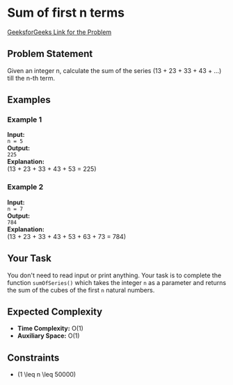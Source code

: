 # Sum of first n terms

[GeeksforGeeks Link for the Problem](hhttps://www.geeksforgeeks.org/problems/sum-of-first-n-terms5843/1)

## Problem Statement
Given an integer n, calculate the sum of the series \(13 + 23 + 33 + 43 + …\) till the n-th term.

## Examples

### Example 1
**Input:**  
`n = 5`  
**Output:**  
`225`  
**Explanation:**  
\(13 + 23 + 33 + 43 + 53 = 225\)

### Example 2
**Input:**  
`n = 7`  
**Output:**  
`784`  
**Explanation:**  
\(13 + 23 + 33 + 43 + 53 + 63 + 73 = 784\)

## Your Task
You don't need to read input or print anything. Your task is to complete the function `sumOfSeries()` which takes the integer `n` as a parameter and returns the sum of the cubes of the first `n` natural numbers.

## Expected Complexity
- **Time Complexity:** O(1)
- **Auxiliary Space:** O(1)

## Constraints
- \(1 \leq n \leq 50000\)
